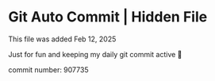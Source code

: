 # Git Auto Commit | Hidden File

This file was added Feb 12, 2025

Just for fun and keeping my daily git commit active 🤪

commit number: 907735
